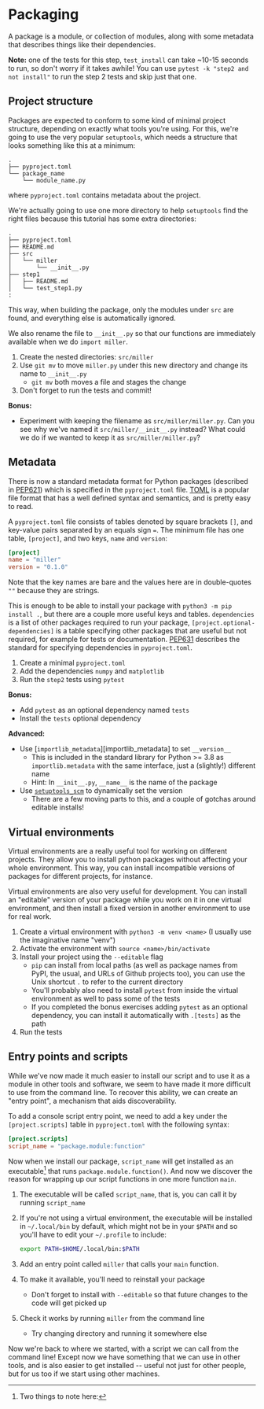 Packaging
=========

A package is a module, or collection of modules, along with some
metadata that describes things like their dependencies.

**Note:** one of the tests for this step, `test_install` can take
~10-15 seconds to run, so don't worry if it takes awhile! You can use
`pytest -k "step2 and not install"` to run the step 2 tests and skip
just that one.

Project structure
-----------------

Packages are expected to conform to some kind of minimal project
structure, depending on exactly what tools you're using. For this,
we're going to use the very popular `setuptools`, which needs a
structure that looks something like this at a minimum:

```
.
├── pyproject.toml
└── package_name
    └── module_name.py
```

where `pyproject.toml` contains metadata about the project.

We're actually going to use one more directory to help `setuptools`
find the right files because this tutorial has some extra directories:

```
.
├── pyproject.toml
├── README.md
├── src
│   └── miller
│       └── __init__.py
├── step1
│   ├── README.md
│   └── test_step1.py
:
```

This way, when building the package, only the modules under `src` are
found, and everything else is automatically ignored.

We also rename the file to `__init__.py` so that our functions are
immediately available when we do `import miller`.

1. Create the nested directories: `src/miller`
2. Use `git mv` to move `miller.py` under this new directory and
   change its name to `__init__.py`
   - `git mv` both moves a file and stages the change
3. Don't forget to run the tests and commit!

**Bonus:**

- Experiment with keeping the filename as `src/miller/miller.py`. Can
  you see why we've named it `src/miller/__init__.py` instead? What
  could we do if we wanted to keep it as `src/miller/miller.py`?

Metadata
--------

There is now a standard metadata format for Python packages (described
in [PEP621][PEP621]) which is specified in the `pyproject.toml`
file. [TOML](https://toml.io/en/) is a popular file format that has a
well defined syntax and semantics, and is pretty easy to read.

A `pyproject.toml` file consists of tables denoted by square brackets
`[]`, and key-value pairs separated by an equals sign `=`. The minimum
file has one table, `[project]`, and two keys, `name` and `version`:

```toml
[project]
name = "miller"
version = "0.1.0"
```

Note that the key names are bare and the values here are in
double-quotes `""` because they are strings.

This is enough to be able to install your package with `python3 -m pip
install .`, but there are a couple more useful keys and
tables. `dependencies` is a list of other packages required to run
your package, `[project.optional-dependencies]` is a table specifying
other packages that are useful but not required, for example for tests
or documentation. [PEP631][PEP631] describes the standard for
specifying dependencies in `pyproject.toml`.

1. Create a minimal `pyproject.toml`
2. Add the dependencies `numpy` and `matplotlib`
3. Run the `step2` tests using `pytest`

**Bonus:**

- Add `pytest` as an optional dependency named `tests`
- Install the `tests` optional dependency

**Advanced:**

- Use [`importlib_metadata`][importlib_metadata] to set `__version__`
    - This is included in the standard library for Python >= 3.8 as
      `importlib.metadata` with the same interface, just a (slightly!) different
      name
    - Hint: In `__init__.py`, `__name__` is the name of the package
- Use [`setuptools_scm`][setuptools_scm] to dynamically set the version
    - There are a few moving parts to this, and a couple of gotchas around
      editable installs!


Virtual environments
--------------------

Virtual environments are a really useful tool for working on different
projects. They allow you to install python packages without affecting
your whole environment. This way, you can install incompatible
versions of packages for different projects, for instance.

Virtual environments are also very useful for development. You can
install an "editable" version of your package while you work on it in
one virtual environment, and then install a fixed version in another
environment to use for real work.

1. Create a virtual environment with `python3 -m venv <name>` (I
   usually use the imaginative name "venv")
2. Activate the environment with `source <name>/bin/activate`
3. Install your project using the `--editable` flag
   - `pip` can install from local paths (as well as package names from
     PyPI, the usual, and URLs of Github projects too), you can use
     the Unix shortcut `.` to refer to the current directory
   - You'll probably also need to install `pytest` from inside the
     virtual environment as well to pass some of the tests
   - If you completed the bonus exercises adding `pytest` as an
     optional dependency, you can install it automatically with
     `.[tests]` as the path
4. Run the tests

Entry points and scripts
------------------------

While we've now made it much easier to install our script and to use
it as a module in other tools and software, we seem to have made it
more difficult to use from the command line. To recover this ability,
we can create an "entry point", a mechanism that aids discoverability.

To add a console script entry point, we need to add a key under the
`[project.scripts]` table in `pyproject.toml` with the following
syntax:

```toml
[project.scripts]
script_name = "package.module:function"
```

Now when we install our package, `script_name` will get installed as
an executable[^1] that runs `package.module.function()`. And now we
discover the reason for wrapping up our script functions in one more
function `main`.

[^1]: Two things to note here:
  1. The executable will be called `script_name`, that is, you can call it by
     running `script_name`
  2. If you're not using a virtual environment, the executable will be installed
     in `~/.local/bin` by default, which might not be in your `$PATH` and so
     you'll have to edit your `~/.profile` to include:

     ```bash
     export PATH=$HOME/.local/bin:$PATH
     ```

1. Add an entry point called `miller` that calls your `main` function.
2. To make it available, you'll need to reinstall your package
   - Don't forget to install with `--editable` so that future changes
     to the code will get picked up
3. Check it works by running `miller` from the command line
   - Try changing directory and running it somewhere else

Now we're back to where we started, with a script we can call from the
command line! Except now we have something that we can use in other
tools, and is also easier to get installed -- useful not just for other
people, but for us too if we start using other machines.


[PEP621]: https://peps.python.org/pep-0621
[PEP631]: https://peps.python.org/pep-0631
[setuptools_scm]: https://github.com/pypa/setuptools_scm/#pyprojecttoml-usage

